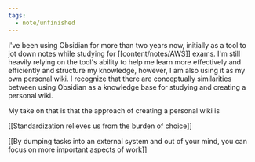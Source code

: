 ```yaml
---
tags:
  - note/unfinished
---
```



I've been using Obsidian for more than two years now, initially as a tool to jot down notes while studying for [[content/notes/AWS]] exams. I'm still heavily relying on the tool's ability to help me learn more effectively and efficiently and structure my knowledge, however, I am also using it as my own personal wiki. I recognize that there are conceptually similarities between using Obsidian as a knowledge base for studying and creating a personal wiki.

My take on that is that the approach of creating a personal wiki is 

[[Standardization relieves us from the burden of choice]]

[[By dumping tasks into an external system and out of your mind, you can focus on more important aspects of work]]